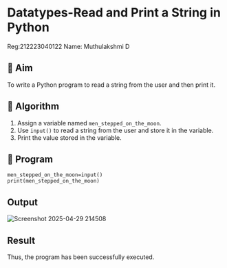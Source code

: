 # Datatypes-Read and Print a String in Python
Reg:212223040122
Name: Muthulakshmi D
## 🎯 Aim
To write a Python program to read a string from the user and then print it.

## 🧠 Algorithm
1. Assign a variable named `men_stepped_on_the_moon`.
2. Use `input()` to read a string from the user and store it in the variable.
3. Print the value stored in the variable.

## 🧾 Program
```
men_stepped_on_the_moon=input()
print(men_stepped_on_the_moon)
```
## Output
![Screenshot 2025-04-29 214508](https://github.com/user-attachments/assets/904b3e9b-fc38-486a-afcd-e924b13469a4)

## Result
Thus, the program has been successfully executed.
